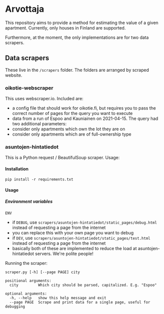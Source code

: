 # Arvottaja

This repository aims to provide a method for estimating the value of a given apartment. Currently, only houses in Finland are supported.

Furthermore, at the moment, the only implementations are for two data scrapers.

## Data scrapers
These live in the `/scrapers` folder. The folders are arranged by scraped website.

### oikotie-webscraper
This uses webscraper.io. Included are:
 - a config file that should work for oikotie.fi, but requires you to pass the correct number of pages for the query you want to execute
 - data from a run of Espoo and Kauniainen on 2021-04-15. The query had two additional parameters:
  - consider only apartments which own the lot they are on
  - consider only apartments which are of full-ownership type

### asuntojen-hintatiedot
This is a Python request / BeautifulSoup scraper. Usage:

#### Installation

```
pip install -r requirements.txt
```

#### Usage

##### Environment variables
`ENV`
 - if `DEBUG`, use `scrapers/asuntojen-hintatiedot/static_pages/debug.html` instead of requesting a page from the internet
  - you can replace this with your own page you want to debug
 - if `DEV`, use `scrapers/asuntojen-hintatiedot/static_pages/test.html` instead of requesting a page from the internet
 - basically both of these are implemented to reduce the load at asuntojen-hintatiedot servers. We're polite people!

Running the scraper:
```
scraper.py [-h] [--page PAGE] city

positional arguments:
  city         Which city should be parsed, capitalized. E.g. "Espoo"

optional arguments:
  -h, --help   show this help message and exit
  --page PAGE  Scrape and print data for a single page, useful for debugging
```
